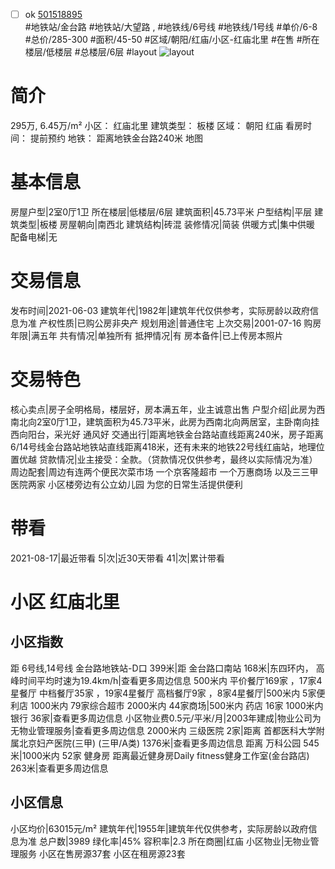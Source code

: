 - [ ] ok [501518895](https://bj.5i5j.com/ershoufang/501518895.html)  
 #地铁站/金台路 #地铁站/大望路 ,  #地铁线/6号线 #地铁线/1号线
#单价/6-8 #总价/285-300 #面积/45-50   #区域/朝阳/红庙/小区-红庙北里 #在售 #所在楼层/低楼层 #总楼层/6层 #layout 
![layout](http://image2a.5i5j.com/bdir/layout/99324bc7bd42432dbddcd696d4088963.jpg_P5.jpg) 
# 简介 
 295万,  6.45万/m² 
小区： 红庙北里
建筑类型： 板楼
区域： 朝阳 红庙
看房时间： 提前预约
地铁： 距离地铁金台路240米 地图
# 基本信息 
 房屋户型|2室0厅1卫
所在楼层|低楼层/6层
建筑面积|45.73平米
户型结构|平层
建筑类型|板楼
房屋朝向|南西北
建筑结构|砖混
装修情况|简装
供暖方式|集中供暖
配备电梯|无
# 交易信息 
 发布时间|2021-06-03
建筑年代|1982年|建筑年代仅供参考，实际房龄以政府信息为准
产权性质|已购公房非央产
规划用途|普通住宅
上次交易|2001-07-16
购房年限|满五年
共有情况|单独所有
抵押情况|有
房本备件|已上传房本照片
# 交易特色 
 核心卖点|房子全明格局，楼层好，房本满五年，业主诚意出售
户型介绍|此房为西南北向2室0厅1卫，建筑面积为45.73平米，此房为西南北向两居室，主卧南向挂西向阳台，采光好 通风好
交通出行|距离地铁金台路站直线距离240米，房子距离6/14号线金台路站地铁站直线距离418米，还有未来的地铁22号线红庙站，地理位置优越
贷款情况|业主接受：全款。（贷款情况仅供参考，最终以实际情况为准）
周边配套|周边有连两个便民次菜市场 一个京客隆超市 一个万惠商场  以及三三甲医院两家 小区楼旁边有公立幼儿园  为您的日常生活提供便利
# 带看 
 2021-08-17|最近带看	 5|次|近30天带看	 41|次|累计带看
# 小区 红庙北里
## 小区指数 
 距 6号线,14号线 金台路地铁站-D口 399米|距 金台路口南站 168米|东四环内， 高峰时间平均时速为19.4km/h|查看更多周边信息
500米内 平价餐厅169家 ，17家4星餐厅
中档餐厅35家 ，19家4星餐厅
高档餐厅9家 ，8家4星餐厅|500米内 5家便利店
1000米内 79家综合超市
2000米内 44家商场|500米内 药店 16家
1000米内 银行 36家|查看更多周边信息
小区物业费0.5元/平米/月|2003年建成|物业公司为无物业管理服务|查看更多周边信息
2000米内 三级医院 2家|距离 首都医科大学附属北京妇产医院(三甲) (三甲/A类) 1376米|查看更多周边信息
距离 万科公园 545米|1000米内 52家 健身房
距离最近健身房Daily fitness健身工作室(金台路店) 263米|查看更多周边信息
## 小区信息 
 小区均价|63015元/m²
建筑年代|1955年|建筑年代仅供参考，实际房龄以政府信息为准
总户数|3989
绿化率|45%
容积率|2.3
所在商圈|红庙
小区物业|无物业管理服务
小区在售房源37套
小区在租房源23套
